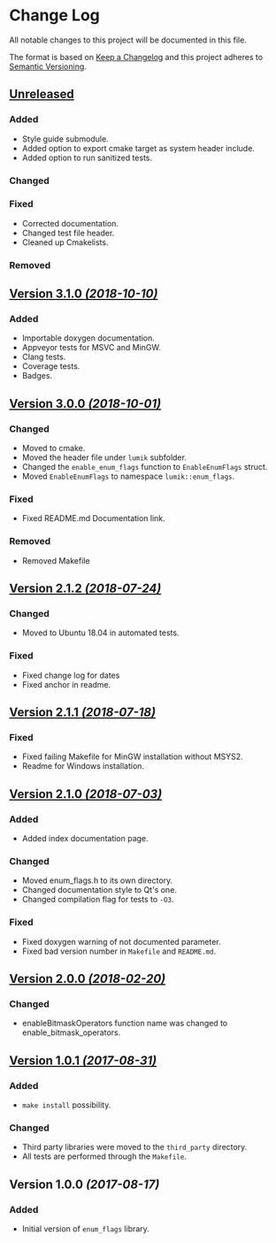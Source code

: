 # Change Log
All notable changes to this project will be documented in this file.

The format is based on [Keep a Changelog](http://keepachangelog.com/) 
and this project adheres to [Semantic Versioning](http://semver.org/).


## [Unreleased](https://github.com/lumik/enum_flags/compare/master...develop)


### Added

- Style guide submodule.
- Added option to export cmake target as system header include.
- Added option to run sanitized tests.


### Changed


### Fixed

- Corrected documentation.
- Changed test file header.
- Cleaned up Cmakelists.


### Removed


## [Version 3.1.0 *(2018-10-10)*](https://github.com/lumik/enum_flags/compare/v3.0.0...v3.1.0)


### Added

- Importable doxygen documentation.
- Appveyor tests for MSVC and MinGW.
- Clang tests.
- Coverage tests.
- Badges.


## [Version 3.0.0 *(2018-10-01)*](https://github.com/lumik/enum_flags/compare/v2.1.2...v3.0.0)


### Changed

- Moved to cmake.
- Moved the header file under `lumik` subfolder.
- Changed the `enable_enum_flags` function to `EnableEnumFlags` struct.
- Moved `EnableEnumFlags` to namespace `lumik::enum_flags`.


### Fixed

- Fixed README.md Documentation link.


### Removed

- Removed Makefile


## [Version 2.1.2 *(2018-07-24)*](https://github.com/lumik/enum_flags/compare/v2.1.1...v2.1.2)


### Changed

- Moved to Ubuntu 18.04 in automated tests.


### Fixed

- Fixed change log for dates
- Fixed anchor in readme.


## [Version 2.1.1 *(2018-07-18)*](https://github.com/lumik/enum_flags/compare/v2.1.0...v2.1.1)


### Fixed
- Fixed failing Makefile for MinGW installation without MSYS2.
- Readme for Windows installation.


## [Version 2.1.0 *(2018-07-03)*](https://github.com/lumik/enum_flags/compare/v2.0.0...v2.1.0)


### Added

- Added index documentation page.


### Changed

- Moved enum_flags.h to its own directory.
- Changed documentation style to Qt's one.
- Changed compilation flag for tests to `-O3`.


### Fixed

- Fixed doxygen warning of not documented parameter.
- Fixed bad version number in `Makefile` and `README.md`.


## [Version 2.0.0 *(2018-02-20)*](https://github.com/lumik/enum_flags/compare/v1.0.1...v2.0.0)


### Changed

- enableBitmaskOperators function name was changed to enable_bitmask_operators.


## [Version 1.0.1 *(2017-08-31)*](https://github.com/lumik/enum_flags/compare/v1.0.0...v1.0.1)


### Added

- `make install` possibility.


### Changed

- Third party libraries were moved to the `third_party` directory.
- All tests are performed through the `Makefile`.


## Version 1.0.0 *(2017-08-17)*


### Added
- Initial version of `enum_flags` library.
